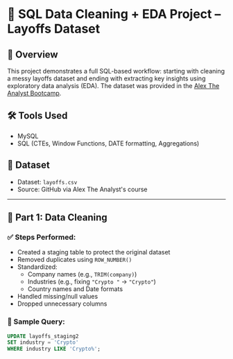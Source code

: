 # 🧠 SQL Data Cleaning + EDA Project – Layoffs Dataset

## 📌 Overview
This project demonstrates a full SQL-based workflow: starting with cleaning a messy layoffs dataset and ending with extracting key insights using exploratory data analysis (EDA). The dataset was provided in the [Alex The Analyst Bootcamp](https://www.youtube.com/@AlexTheAnalyst).

## 🛠 Tools Used
- MySQL
- SQL (CTEs, Window Functions, DATE formatting, Aggregations)

## 📂 Dataset
- Dataset: `layoffs.csv`
- Source: GitHub via Alex The Analyst's course

---

## 🔹 Part 1: Data Cleaning

### ✅ Steps Performed:
- Created a staging table to protect the original dataset
- Removed duplicates using `ROW_NUMBER()`
- Standardized:
  - Company names (e.g., `TRIM(company)`)
  - Industries (e.g., fixing `"Crypto "` → `"Crypto"`)
  - Country names and Date formats
- Handled missing/null values
- Dropped unnecessary columns

### 🧾 Sample Query:
```sql
UPDATE layoffs_staging2
SET industry = 'Crypto'
WHERE industry LIKE 'Crypto%';
